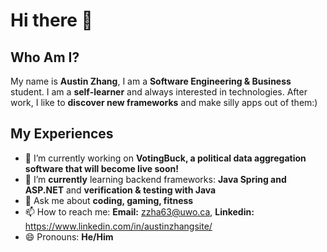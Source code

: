 # Hi there 👋



## Who Am I?
<!-- **Austin6868/Austin6868** is a ✨ _special_ ✨ repository because its `README.md` (this file) appears on your GitHub profile. -->

<!-- Here are some ideas to get you started: -->

My name is **Austin Zhang**, I am a **Software Engineering & Business** student. I am a **self-learner** and always interested in technologies. After work, I like to **discover new frameworks** and make silly apps out of them:)

## My Experiences
- 🔭 I’m currently working on **VotingBuck, a political data aggregation software that will become live soon!**
- 🌱 I’m **currently** learning backend frameworks: **Java Spring and ASP.NET** and **verification & testing with Java**
- 💬 Ask me about **coding, gaming, fitness**
- 📫 How to reach me: **Email:** zzha63@uwo.ca, **Linkedin:** https://www.linkedin.com/in/austinzhangsite/
- 😄 Pronouns: **He/Him**
